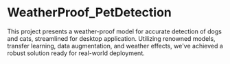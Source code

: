 # WeatherProof_PetDetection
This project presents a weather-proof model for accurate detection of dogs and cats, streamlined for desktop application. Utilizing renowned models, transfer learning, data augmentation, and weather effects, we've achieved a robust solution ready for real-world deployment.
